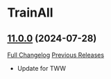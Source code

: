 # TrainAll

## [11.0.0](https://github.com/Andols0/Train-All/tree/11.0.0) (2024-07-28)
[Full Changelog](https://github.com/Andols0/Train-All/compare/10.2.0...11.0.0) [Previous Releases](https://github.com/Andols0/Train-All/releases)

- Update for TWW  

